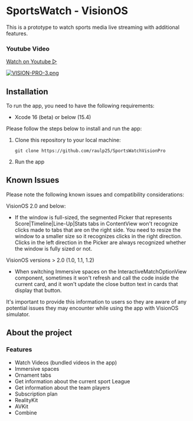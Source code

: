 # SportsWatch - VisionOS
This is a prototype to watch sports media live streaming with additional features.
### Youtube Video
[Watch on Youtube ▷](https://www.youtube.com/watch?v=dIUEGK46N2o&t=246s&ab_channel=RaulP)

[![VISION-PRO-3.png](https://i.postimg.cc/0Q55fYH6/VISION-PRO-3.png)](https://www.youtube.com/watch?v=dIUEGK46N2o&t=246s&ab_channel=RaulP)

## Installation
To run the app, you need to have the following requirements:

- Xcode 16 (beta) or below (15.4)

Please follow the steps below to install and run the app:

1. Clone this repository to your local machine:
   
   ```
   git clone https://github.com/raulp25/SportsWatchVisionPro
   ```
   
3. Run the app

## Known Issues
Please note the following known issues and compatibility considerations:

   VisionOS 2.0 and below:  

 - If the window is full-sized, the segmented Picker that represents Score|Timeline|Line-Up|Stats tabs in ContentView won't recognize clicks
   made to tabs that are on the right side. You need to resize the window to a smaller size so it recognizes clicks in the right direction. Clicks in the left direction in
   the Picker are always recognized whether the window is fully sized or not.
   
VisionOS versions > 2.0 (1.0, 1.1, 1.2)

 - When switching Immersive spaces on the InteractiveMatchOptionView component, sometimes it won't refresh and call the code inside the current card, and it won't update the
   close button text in cards that display that button.

It's important to provide this information to users so they are aware of any potential issues they may encounter while using the app with VisionOS simulator.

## About the project
### Features
- Watch Videos (bundled videos in the app)
- Immersive spaces
- Ornament tabs
- Get information about the current sport League
- Get information about the team players
- Subscription plan
- RealityKit
- AVKit
- Combine
